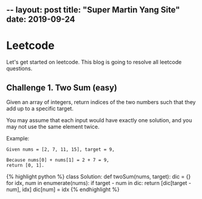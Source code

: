--
layout: post
title: "Super Martin Yang Site"
date: 2019-09-24
---

# Leetcode
Let's get started on leetcode. This blog is going to resolve all leetcode questions.

## Challenge 1. Two Sum (easy)
Given an array of integers, return indices of the two numbers such that they add up to a specific target.

You may assume that each input would have exactly one solution, and you may not use the same element twice.

Example:
```
Given nums = [2, 7, 11, 15], target = 9,

Because nums[0] + nums[1] = 2 + 7 = 9,
return [0, 1].
```

{% highlight python %}
class Solution:
    def twoSum(nums, target):
        dic = {}
        for idx, num in enumerate(nums):
            if target - num in dic:
                return [dic[target - num], idx]
            dic[num] = idx
{% endhighlight %}
